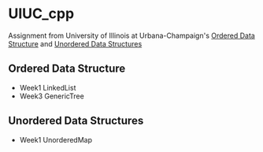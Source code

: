 # UIUC_cpp
Assignment from University of Illinois at Urbana-Champaign's [Ordered Data Structure](https://www.coursera.org/learn/cs-fundamentals-2/) and [Unordered Data Structures](https://www.coursera.org/learn/cs-fundamentals-3)


## Ordered Data Structure
* Week1 LinkedList
* Week3 GenericTree

## Unordered Data Structures
* Week1 UnorderedMap
